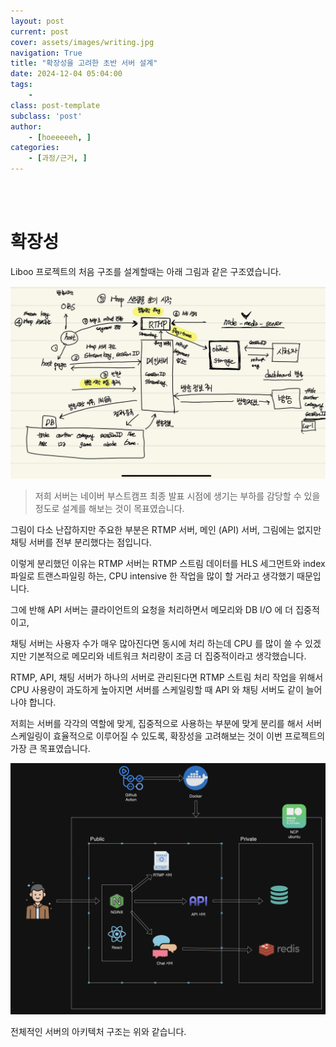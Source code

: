 ```yaml
---
layout: post
current: post
cover: assets/images/writing.jpg
navigation: True
title: "확장성을 고려한 초반 서버 설계"
date: 2024-12-04 05:04:00
tags:
    - 
class: post-template
subclass: 'post'
author: 
    - [hoeeeeeh, ]
categories:
    - [과정/근거, ]
---
```

<br><br>

# 확장성


Liboo 프로젝트의 처음 구조를 설계할때는 아래 그림과 같은 구조였습니다.


![0](/upload/2024-12-04-확장성을_고려한_초반_서버_설계.md/0.png)


> 저희 서버는 네이버 부스트캠프 최종 발표 시점에 생기는 부하를 감당할 수 있을 정도로 설계를 해보는 것이 목표였습니다.


그림이 다소 난잡하지만 주요한 부분은 RTMP 서버, 메인 (API) 서버, 그림에는 없지만 채팅 서버를 전부 분리했다는 점입니다.


이렇게 분리했던 이유는 RTMP 서버는 RTMP 스트림 데이터를 HLS 세그먼트와 index 파일로 트랜스파일링 하는, CPU intensive 한 작업을 많이 할 거라고 생각했기 때문입니다.


그에 반해 API 서버는 클라이언트의 요청을 처리하면서 메모리와 DB I/O 에 더 집중적이고,


채팅 서버는 사용자 수가 매우 많아진다면 동시에 처리 하는데 CPU 를 많이 쓸 수 있겠지만 기본적으로 메모리와 네트워크 처리량이 조금 더 집중적이라고 생각했습니다.


RTMP, API, 채팅 서버가 하나의 서버로 관리된다면 RTMP 스트림 처리 작업을 위해서 CPU 사용량이 과도하게 높아지면 서버를 스케일링할 때 API 와 채팅 서버도 같이 늘어나야 합니다. 


저희는 서버를 각각의 역할에 맞게, 집중적으로 사용하는 부분에 맞게 분리를 해서 서버 스케일링이 효율적으로 이루어질 수 있도록, 확장성을 고려해보는 것이 이번 프로젝트의 가장 큰 목표였습니다.


![1](/upload/2024-12-04-확장성을_고려한_초반_서버_설계.md/1.png)


전체적인 서버의 아키텍처 구조는 위와 같습니다.

